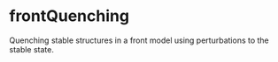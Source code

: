 # frontQuenching
Quenching stable structures in a front model using perturbations to the stable state.
